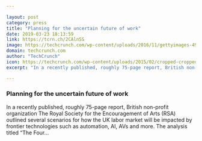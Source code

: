 ```yaml
---

layout: post
category: press
title: "Planning for the uncertain future of work"
date: 2019-03-23 18:13:59
link: https://tcrn.ch/2CAlnSS
image: https://techcrunch.com/wp-content/uploads/2016/11/gettyimages-496800562.jpg?w=640
domain: techcrunch.com
author: "TechCrunch"
icon: https://techcrunch.com/wp-content/uploads/2015/02/cropped-cropped-favicon-gradient.png?w=180
excerpt: "In a recently published, roughly 75-page report, British non-profit organization The Royal Society for the Encouragement of Arts (RSA) outlined several scenarios for how the UK labor market will be impacted by frontier technologies such as automation, AI, AVs and more. The analysis titled “The Four…"

---
```


### Planning for the uncertain future of work

In a recently published, roughly 75-page report, British non-profit organization The Royal Society for the Encouragement of Arts (RSA) outlined several scenarios for how the UK labor market will be impacted by frontier technologies such as automation, AI, AVs and more. The analysis titled “The Four…